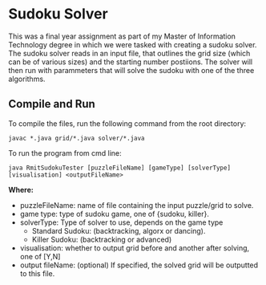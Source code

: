 # Sudoku Solver

This was a final year assignment as part of my Master of Information Technology degree in which we were tasked with creating a sudoku solver.
The sudoku solver reads in an input file, that outlines the grid size (which can be of various sizes) and the starting number postiions. 
The solver will then run with parammeters that will solve the sudoku with one of the three algorithms. 

## Compile and Run

To compile the files, run the following command from the root directory:

`javac *.java grid/*.java solver/*.java`

To run the program from cmd line:

`java RmitSudokuTester [puzzleFileName] [gameType] [solverType] [visualisation] <outputFileName>`

**Where:**
- puzzleFileName: name of file containing the input puzzle/grid to solve.
- game type: type of sudoku game, one of {sudoku, killer}.
- solverType: Type of solver to use, depends on the game type 
    - Standard Sudoku: (backtracking, algorx or dancing).
    - Killer Sudoku: (backtracking or advanced)
- visualisation: whether to output grid before and another after solving, one of [Y,N]
- output fileName: (optional) If specified, the solved grid will be outputted to this file.
